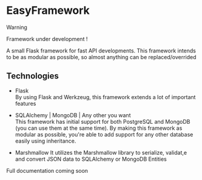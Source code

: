 # EasyFramework

> [!WARNING] 
  Framework under development !<br>
  
A small Flask framework for fast API developments.
This framework intends to be as modular as possible, so almost anything can be replaced/overrided

## Technologies
* Flask <br>
  By using Flask and Werkzeug, this framework extends a lot of important features
  
* SQLAlchemy | MongoDB | Any other you want <br>
  This framework has initial support for both PostgreSQL and MongoDB (you can use them at the same time).
  By making this framework as modular as possible, you're able to add support for any other database easily using inheritance.

* Marshmallow
  It utilizes the Marshmallow library to serialize, validat,e and convert JSON data to SQLAlchemy or MongoDB Entities

Full documentation coming soon
